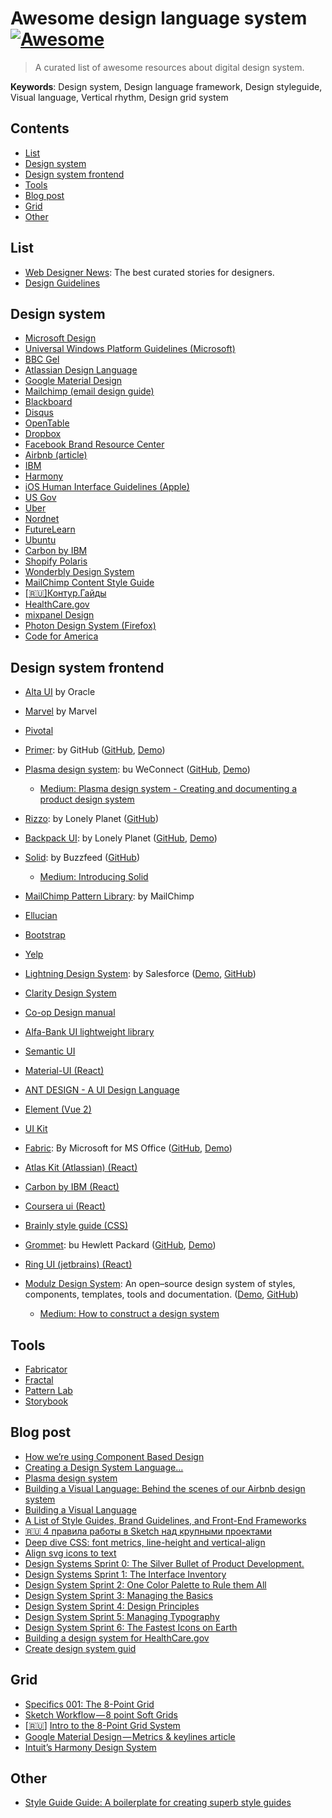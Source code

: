 # Awesome design language system [![Awesome](https://cdn.rawgit.com/sindresorhus/awesome/d7305f38d29fed78fa85652e3a63e154dd8e8829/media/badge.svg)](https://github.com/sindresorhus/awesome)
> A curated list of awesome resources about digital design system.

**Keywords**: Design system, Design language framework, Design styleguide, Visual language, Vertical rhythm, Design grid system


## Contents

- [List](#list)
- [Design system](#design-system)
- [Design system frontend](#Design-system-frontend)
- [Tools](#tools)
- [Blog post](#blog-post)
- [Grid](#grid)
- [Other](#other)


## List
* [Web Designer News](http://webdesignernews.com): The best curated stories for designers.
* [Design Guidelines](http://designguidelines.co/)

## Design system
* [Microsoft Design](https://www.microsoft.com/en-us/design)
* [Universal Windows Platform Guidelines (Microsoft)](https://developer.microsoft.com/en-us/windows/apps/design)
* [BBC Gel](http://www.bbc.co.uk/gel)
* [Atlassian Design Language](https://atlassian.design/)
* [Google Material Design](https://material.google.com/)
* [Mailchimp (email design guide)](http://mailchimp.com/resources/email-design-guide/)
* [Blackboard](http://design.blackboard.com/)
* [Disqus](https://disqus.com/pages/style-guide/)
* [OpenTable](http://brand.opentable.com/)
* [Dropbox](https://www.dropbox.com/branding/)
* [Facebook Brand Resource Center](https://en.facebookbrand.com/)
* [Airbnb (article)](http://airbnb.design/building-a-visual-language/)
* [IBM](http://www.ibm.com/design/language/)
* [Harmony](http://harmony.intuit.com/)
* [iOS Human Interface Guidelines (Apple)](https://developer.apple.com/ios/human-interface-guidelines/)
* [US Gov](https://standards.usa.gov/)
* [Uber](https://brand.uber.com/)
* [Nordnet](https://www.nordnet.se/brand/)
* [FutureLearn](https://www.futurelearn.com/pattern-library)
* [Ubuntu](http://design.ubuntu.com/apps/get-started/overview)
* [Carbon by IBM](http://carbondesignsystem.com/)
* [Shopify Polaris](https://polaris.shopify.com/)
* [Wonderbly Design System](http://design-system.lostmy.name/)
* [MailChimp Content Style Guide](http://styleguide.mailchimp.com/)
* [[🇷🇺]Контур.Гайды](https://guides.kontur.ru/)
* [HealthCare.gov](https://design.cms.gov/)
* [mixpanel Design](http://mixpanel.github.io/mixpanel-common/examples/style-guide-new/)
* [Photon Design System (Firefox)](http://design.firefox.com/photon/welcome.html)
* [Code for America](http://style.codeforamerica.org/)

## Design system frontend
* [Alta UI](http://www.oracle.com/webfolder/ux/middleware/alta/index.html) by Oracle
* [Marvel](https://marvelapp.com/styleguide/) by Marvel
* [Pivotal](https://styleguide.pivotal.io)
* [Primer](http://primercss.io/): by GitHub ([GitHub](https://github.com/primer/primer), [Demo](http://primercss.io/storybook))
* [Plasma design system](http://plasma.guide/): bu WeConnect ([GitHub](https://github.com/WeConnect/plasma), [Demo](http://plasma.guide/storybook/))
  * [Medium: Plasma design system - Creating and documenting a product design system](https://medium.com/p/plasma-design-system-4d63fb6c1afc)
* [Rizzo](https://rizzo.lonelyplanet.com/): by Lonely Planet ([GitHub](https://github.com/lonelyplanet/rizzo))
* [Backpack UI](https://lonelyplanet.github.io/backpack-ui): by Lonely Planet ([GitHub](https://github.com/lonelyplanet/backpack-ui), [Demo](https://lonelyplanet.github.io/backpack-ui))
* [Solid](http://solid.buzzfeed.com/): by Buzzfeed ([GitHub](https://github.com/buzzfeed/solid))
  * [Medium: Introducing Solid](https://medium.com/buzzfeed-design/introducing-solid-1c16b1bf4868)
* [MailChimp Pattern Library](https://ux.mailchimp.com/): by MailChimp
* [Ellucian](https://styleguide.elluciancloud.com/)
* [Bootstrap](http://getbootstrap.com/)
* [Yelp](https://www.yelp.com/styleguide)
* [Lightning Design System](https://www.lightningdesignsystem.com/): by Salesforce ([Demo](https://www.lightningdesignsystem.com/components/overview/), [GitHub](https://github.com/salesforce-ux/design-system))
* [Clarity Design System](https://vmware.github.io/clarity/)
* [Co-op Design manual](https://coop-design-manual.herokuapp.com/)
* [Alfa-Bank UI lightweight library](https://alfa-laboratory.github.io/arui-feather/styleguide-fantasy/)
* [Semantic UI](https://semantic-ui.com/)
* [Material-UI (React)](http://www.material-ui.com/)
* [ANT DESIGN - A UI Design Language](https://ant.design/)
* [Element (Vue 2)](http://element.eleme.io/)
* [UI Kit](https://getuikit.com/)
* [Fabric](http://dev.office.com/fabric#/): By Microsoft for MS Office ([GitHub](https://github.com/OfficeDev/office-ui-fabric-react), [Demo](https://developer.microsoft.com/en-us/fabric#/components))
* [Atlas Kit (Atlassian) (React)](https://atlaskit.atlassian.com/)
* [Carbon by IBM (React)](http://react.carbondesignsystem.com/)
* [Coursera ui (React)](https://webedx-spark.github.io/coursera-ui)
* [Brainly style guide (CSS)](http://styleguide.brainly.com)
* [Grommet](http://grommet.io/): bu Hewlett Packard ([GitHub](https://github.com/grommet/grommet), [Demo](http://grommet.io/docs/components/))

* [Ring UI (jetbrains) (React)](http://www.jetbrains.org/ring-ui)
* [Modulz Design System](https://www.modulz.co/): An open–source design system of styles, components, templates, tools and documentation. ([Demo](https://www.modulz.co/showcase/), [GitHub](https://github.com/modulz/modulz))
  * [Medium: How to construct a design system](https://medium.freecodecamp.org/how-to-construct-a-design-system-864adbf2a117)

## Tools
* [Fabricator](https://fbrctr.github.io/)
* [Fractal](http://fractal.build/)
* [Pattern Lab](http://patternlab.io/)
* [Storybook](https://storybook.js.org/)

## Blog post
* [How we’re using Component Based Design](https://medium.com/@lewisplushumphreys/how-were-using-component-based-design-5f9e3176babb)
* [Creating a Design System Language…](https://medium.com/globoforce-design/creating-a-design-system-158a2d832551)
* [Plasma design system](https://medium.com/@andrewcouldwell/plasma-design-system-4d63fb6c1afc)
* [Building a Visual Language: Behind the scenes of our Airbnb design system](https://medium.com/airbnb-design/building-a-visual-language-behind-the-scenes-of-our-airbnb-design-system-224748775e4e)
* [Building a Visual Language](http://airbnb.design/building-a-visual-language/)
* [A List of Style Guides, Brand Guidelines, and Front-End Frameworks](https://medium.com/@theearlcarlson/a-list-of-style-guides-brand-guidelines-and-front-end-frameworks-e5bb62db91e5)
* [🇷🇺 4 правила работы в Sketch над крупными проектами](https://habrahabr.ru/post/320990/)
* [Deep dive CSS: font metrics, line-height and vertical-align](http://iamvdo.me/en/blog/css-font-metrics-line-height-and-vertical-align)
* [Align svg icons to text](https://blog.prototypr.io/align-svg-icons-to-text-and-say-goodbye-to-font-icons-d44b3d7b26b4)
* [Design Systems Sprint 0: The Silver Bullet of Product Development.](https://medium.com/@marcintreder/design-systems-sprint-0-the-silver-bullet-of-product-development-8c0ed83bf00d)
* [Design Systems Sprint 1: The Interface Inventory](https://medium.com/@marcintreder/design-systems-sprint-1-the-interface-inventory-1f78d376e49a)
* [Design System Sprint 2: One Color Palette to Rule them All](https://medium.com/@marcintreder/design-system-sprint-2-one-color-palette-to-rule-them-all-d0114ed1f659)
* [Design System Sprint 3: Managing the Basics](https://medium.com/@marcintreder/design-system-sprint-3-managing-the-basics-50ff588cbac8)
* [Design System Sprint 4: Design Principles](https://medium.com/@marcintreder/design-system-sprint-4-design-principles-8efb22d8a208)
* [Design System Sprint 5: Managing Typography](https://medium.com/@marcintreder/design-system-sprint-4-managing-typography-303e335894ee)
* [Design System Sprint 6: The Fastest Icons on Earth](https://medium.com/@marcintreder/design-system-sprint-6-the-fastest-icons-on-earth-bf91c0a47ef9)
* [Building a design system for HealthCare.gov](https://blog.navapbc.com/building-a-design-system-for-healthcare-gov-20dc1a833ab3)
* [Create design system guid](https://www.uxpin.com/create-design-system-guide)

## Grid
* [Specifics 001: The 8-Point Grid](https://spec.fm/specifics/8-pt-grid)
* [Sketch Workflow — 8 point Soft Grids](https://medium.com/sketch-app-sources/8-point-soft-grids-in-sketch-e8f1d5ca2cd4)
* [[🇷🇺](https://habrahabr.ru/company/everydaytools/blog/319700/)] [Intro to the 8-Point Grid System](https://medium.com/built-to-adapt/intro-to-the-8-point-grid-system-d2573cde8632)
* [Google Material Design — Metrics & keylines article](https://material.io/guidelines/layout/metrics-keylines.html#metrics-keylines-touch-target-size)
* [Intuit’s Harmony Design System](http://harmony.intuit.com/grid/)

## Other
- [Style Guide Guide: A boilerplate for creating superb style guides](https://bradfrost.github.io/style-guide-guide)
